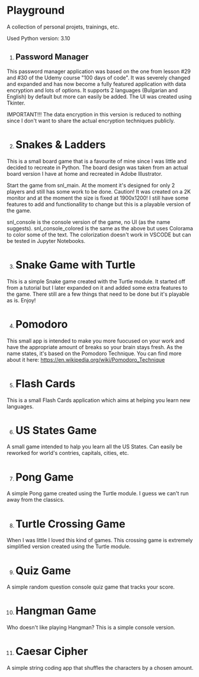 # Playground

A collection of personal projets, trainings, etc.

Used Python version: 3.10


1. ## Password Manager

This password manager application was based on the one from lesson #29 and #30 of the Udemy course "100 days of code".
It was severely changed and expanded and has now become a fully featured application with data encryption and lots of options.
It supports 2 languages (Bulgarian and English) by default but more can easily be added. The UI was created using Tkinter.

IMPORTANT!!!
The data encryption in this version is reduced to nothing since I don't want to share the actual encryption techniques publicly.

2. # Snakes & Ladders

This is a small board game that is a favourite of mine since I was little and decided to recreate in Python.
The board design was taken from an actual board version I have at home and recreated in Adobe Illustrator.

Start the game from snl_main. At the moment it's designed for only 2 players and still has some work to be done.
Caution! It was created on a 2K monitor and at the moment the size is fixed at 1900x1200!
I still have some features to add and functionallity to change but this is a playable version of the game.

snl_console is the console version of the game, no UI (as the name suggests).
snl_console_colored is the same as the above but uses Colorama to color some of the text. The colorization doesn't work in VSCODE but can be tested in Jupyter Notebooks.

3. # Snake Game with Turtle

This is a simple Snake game created with the Turtle module. It started off from a tutorial but I later expanded on it and added some extra features to the game.
There still are a few things that need to be done but it's playable as is. Enjoy!

4. # Pomodoro

This small app is intended to make you more fuocused on your work and have the appropriate amount of breaks so your brain stays fresh.
As the name states, it's based on the Pomodoro Technique. You can find more about it here: https://en.wikipedia.org/wiki/Pomodoro_Technique

5. # Flash Cards

This is a small Flash Cards application which aims at helping you learn new languages.

6. # US States Game

A small game intended to halp you learn all the US States. Can easily be reworked for world's contries, capitals, cities, etc.

7. # Pong Game

A simple Pong game created using the Turtle module. I guess we can't run away from the classics.

8. # Turtle Crossing Game

When I was little I loved this kind of games. This crossing game is extremely simplified version created using the Turtle module.

9. # Quiz Game

A simple random question console quiz game that tracks your score.

10. # Hangman Game

Who doesn't like playing Hangman? This is a simple console version.

11. # Caesar Cipher

A simple string coding app that shuffles the characters by a chosen amount.